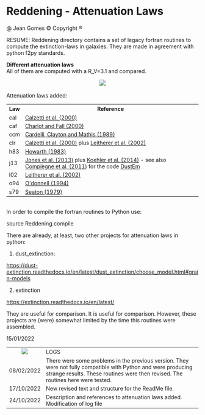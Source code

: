 # Reddening - Attenuation Laws

@ Jean Gomes © Copyright ®

RESUME: Reddening directory contains a set of legacy fortran routines to
compute the extinction-laws in galaxies. They are made in agreement with
python f2py standards.

<b>Different attenuation laws</b><br>
All of them are computed with a R_V=3.1 and compared.

<p align="center">
 <! --- #![This is a plot of the reddening laws](Reddening_Laws.png) --- !>
<img src="https://github.com/neutrinomuon/PyDust/blob/main/Reddening/Reddening_Laws.png">
</p>

Attenuation laws added:<p>

<table>
<tr>
	<th>Law</th>
	<th>Reference</th>
</tr>

<tr>
	<td>cal</td>
	<td><a href='https://github.com/neutrinomuon/PyDust/blob/main/Literature/Calzetti%20et%20al.%20(2000)%20-%20The%20Dust%20Content%20and%20Opacity%20of%20Actively%20Star-forming%20Galaxies.pdf'>Calzetti et al. (2000)</a></td>
</tr>

<tr>
	<td>caf</td>
	<td><a href='https://github.com/neutrinomuon/PyDust/blob/main/Literature/Charlot%20and%20Fall%20(2000)%20-%20A%20Simple%20Model%20for%20the%20Absorption%20of%20Starlight%20by%20Dust%20in%20Galaxies.pdf'>Charlot and Fall (2000)</a></td>
</tr>

<tr>
<td>ccm</td>
<td><a href='https://github.com/neutrinomuon/PyDust/blob/main/Literature/Cardelli%2C%20Clayton%20and%20Mathis%20(1989)%20-%20%20The%20Relationship%20between%20Infrared%2C%20Optical%2C%20and%20Ultraviolet%20Extinction.pdf'>Cardelli, Clayton and Mathis (1989)</a></td>
</tr>

<tr>
<td>clr</td>
<td><a href='https://github.com/neutrinomuon/PyDust/blob/main/Literature/Calzetti%20et%20al.%20(2000)%20-%20The%20Dust%20Content%20and%20Opacity%20of%20Actively%20Star-forming%20Galaxies.pdf'>Calzetti et al. (2000)</a> plus <a href='https://github.com/neutrinomuon/PyDust/blob/main/Literature/Leitherer%20et%20al.%20(2002)%20-%20Global%20fr-ultraviolet%20(912-1800A)%20properties%20of%20star-forming%20galaxies.pdf'>Leitherer et al. (2002)</a></td>
</tr>

<tr>
<td>h83</td>
<td><a href='https://github.com/neutrinomuon/PyDust/blob/main/Literature/Howarth%20(1983)%20-%20LMC%20and%20galactic%20extinction.pdf'>Howarth (1983)</a></td>
</tr>

<tr>
<td>j13</td>
<td><a href='https://github.com/neutrinomuon/PyDust/blob/main/Literature/Jones%20et%20al.%20(2013)%20-%20The%20evolution%20of%20amorphous%20hydrocarbons%20in%20the%20ISM:%0Adust%20modelling%20from%20a%20new%20vantage%20point.pdf'>Jones et al. (2013)</a> plus <a href='https://github.com/neutrinomuon/PyDust/blob/main/Literature/K%C3%B6hler%2C%20Jones%20and%20Ysard%20(2014)%20-%20A%20hidden%20reservoir%20of%20Fe-FeS%20in%20interstellar%20silicates%3F.pdf'>Koehler et al. (2014)</a> - see also <a href='https://github.com/neutrinomuon/PyDust/blob/main/Literature/Compi%C3%A8gne%20et%20al.%20(2011)%20-%20The%20global%20dust%20SED:%20tracing%20the%20nature%20and%20evolution%20of%20dust%20with%20DustEM.pdf'>Compiègne et al. (2011)</a> for the code <a href='https://www.ias.u-psud.fr/DUSTEM/'>DustEm</a></td>
</tr>

<tr>
<td>l02</td>
<td><a href='https://github.com/neutrinomuon/PyDust/blob/main/Literature/Leitherer%20et%20al.%20(2002)%20-%20Global%20fr-ultraviolet%20(912-1800A)%20properties%20of%20star-forming%20galaxies.pdf'>Leitherer et al. (2002)</a></td>
</tr>

<tr>
<td>o94</td>
<td><a href="https://github.com/neutrinomuon/PyDust/blob/main/Literature/O'Donnell%20(1994)%20-%20Rv-dependent%20Optical%20and%20Near-Ultraviolet%20Extinction.pdf">O'donnell (1994)</a></td>
</tr>

<tr>
<td>s79</td>
<td><a href='https://github.com/neutrinomuon/PyDust/blob/main/Literature/Seaton%20(1979)%20-%20Interstellar%20extinction%20in%20the%20UV.pdf'>Seaton (1979)</a></td>
</tr>

</table>

<br>
In order to compile the fortran routines to Python use:

source Reddening.compile

There are already, at least, two other projects for attenuation laws in python:

1) dust_extinction:

https://dust-extinction.readthedocs.io/en/latest/dust_extinction/choose_model.html#grain-models

2) extinction

https://extinction.readthedocs.io/en/latest/

They are useful for comparison. It is useful for comparison. However, these
projects are (were) somewhat limited by the time this routines were assembled.

15/01/2022

<p><table border=0><tr>
<p align="center">
 <! --- #![This is a plot of the reddening laws](Reddening_Laws.png) --- !>
<td align="center"><img width=50 src="https://github.com/neutrinomuon/PyDust/blob/main/logs.jpg?raw=true"></td><td>LOGS</td>
</tr>

<tr><td>08/02/2022</td>
<td>There were some problems in the previous version. They were not fully
compatible with Python and were producing strange results. These routines were
then revised. The routines here were tested.</d></tr>

<tr><td>17/10/2022</td>
<td>New revised text and structure for the ReadMe file.</td></tr>

<tr><td>24/10/2022</td>
<td>Description and references to attenuation laws added. Modification of log file</td></tr>

</table>
